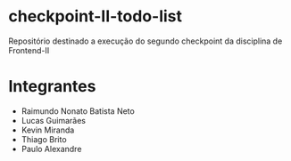 # checkpoint-II-todo-list
Repositório destinado a execução do segundo checkpoint da disciplina de Frontend-II

# Integrantes
 - Raimundo Nonato Batista Neto
 - Lucas Guimarães
 - Kevin Miranda
 - Thiago Brito
 - Paulo Alexandre
